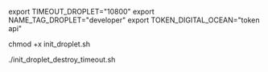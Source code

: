 

export TIMEOUT_DROPLET="10800"
export NAME_TAG_DROPLET="developer"
export TOKEN_DIGITAL_OCEAN="token api"


chmod +x  init_droplet.sh

./init_droplet_destroy_timeout.sh
